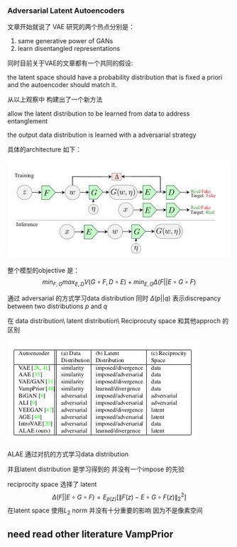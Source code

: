 ### Adversarial Latent Autoencoders



文章开始就说了 VAE 研究的两个热点分别是：

1. same generative power of GANs
2. learn disentangled representations



同时目前关于VAE的文章都有一个共同的假设:

the latent space should have a probability distribution that is fixed a priori and the autoencoder should match it.



从以上观察中 构建出了一个新方法

allow the latent distribution to be learned from data to address entanglement

the output data distribution is learned with a adversarial strategy 



具体的architecture 如下：

![alae](./pic/alae.png)

整个模型的objective 是：
$$
 min_{F,G}max_{E,D}V(G\circ F,D\circ E)  + min_{E,G}\Delta(F||E\circ G \circ F)
$$


通过 adversarial 的方式学习data distribution 同时 $\Delta(p||q)$ 表示discrepancy between two distributions $p$ and $q$

在  data distribution\ latent distribution\ Reciprocuty space 和其他approch 的区别

![alae_1](./pic/alae_1.png)

ALAE 通过对抗的方式学习data distribution  

并且latent distribution 是学习得到的 并没有一个impose 的先验

reciprocity space 选择了 latent 
$$
\Delta(F||E\circ G\circ F) = E_{p(z)}[\| F(z)-E\circ G\circ F(z)\|_{2}^{2}]
$$
在latent space 使用$L_{2}$ norm 并没有十分重要的影响 因为不是像素空间



## need read other literature  VampPrior